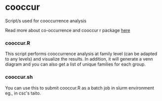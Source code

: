 # cooccur

Script/s used for cooccurrence analysis

Read more about co-occurrence and cooccur r package [here](https://www.jstatsoft.org/article/view/v069c02)

### cooccur.R 
This script performs cooccurrence analysis at family level (can be adapted to any levels) and visualize the results. In addition, it will generate a venn diagram and you can also get a list of unique families for each group.

### cooccur.sh
You can use this to submit cooccur.R as a batch job in slurm environment eg., in csc's taito.


